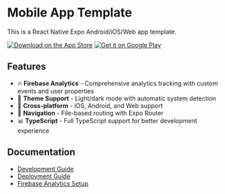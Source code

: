 # Mobile App Template

This is a React Native Expo Android/iOS/Web app template.

[![Download on the App Store](https://img.shields.io/badge/Download_on_the-App_Store-black?style=for-the-badge&logo=apple&logoColor=white)](https://apps.apple.com)
[![Get it on Google Play](https://img.shields.io/badge/Get_it_on-Google_Play-green?style=for-the-badge&logo=google-play&logoColor=white)](https://play.google.com)

## Features

- 🔥 **Firebase Analytics** - Comprehensive analytics tracking with custom events and user properties
- 🎨 **Theme Support** - Light/dark mode with automatic system detection
- 📱 **Cross-platform** - iOS, Android, and Web support
- 🧭 **Navigation** - File-based routing with Expo Router
- 📊 **TypeScript** - Full TypeScript support for better development experience

## Documentation

- [Development Guide](docs/development.md)
- [Deployment Guide](docs/deployment.md)
- [Firebase Analytics Setup](docs/firebase-analytics.md) 

